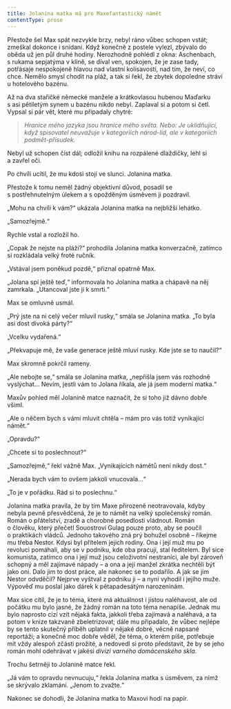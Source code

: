 ```yaml
---
title: Jolanina matka má pro Maxefantastický námět
contentType: prose
---
```


<section>

Přestože šel Max spát nezvykle brzy, nebyl ráno vůbec schopen vstát; zmeškal dokonce i snídani. Když konečně z postele vylezl, zbývalo do oběda už jen půl druhé hodiny. Nerozhodně pohlédl z okna: Aschenbach, s rukama sepjatýma v klíně, se díval ven, spokojen, že je zase tady, potřásaje nespokojeně hlavou nad vlastní kolísavostí, nad tím, že neví, co chce. Nemělo smysl chodit na pláž, a tak si řekl, že zbytek dopoledne stráví u hotelového bazénu.

Až na dva stařičké německé manžele a krátkovlasou hubenou Maďarku s asi pětiletým synem u bazénu nikdo nebyl. Zaplaval si a potom si četl. Vypsal si pár vět, které mu připadaly chytré:

</section>

<section>

> __Hranice mého jazyka jsou hranice mého světa. Nebo: Je uklidňující, když spisovatel neuvažuje v kategoriích národ-lid, ale v kategoriích podmět-přísudek_._

</section>

<section>

Nebyl už schopen číst dál; odložil knihu na rozpálené dlaždičky, lehl si a zavřel oči.

Po chvíli ucítil, že mu kdosi stojí ve slunci. Jolanina matka.

Přestože k tomu neměl žádný objektivní důvod, posadil se s postřehnutelným úlekem a s opožděným úsměvem ji pozdravil.

„Mohu na chvíli k vám?“ ukázala Jolanina matka na nejbližší lehátko.

„Samozřejmě.“

Rychle vstal a rozložil ho.

„Copak že nejste na pláži?“ prohodila Jolanina matka konverzačně, zatímco si rozkládala velký froté ručník.

„Vstával jsem poněkud pozdě,“ přiznal opatrně Max.

„Jolana spí ještě teď,“ informovala ho Jolanina matka a chápavě na něj zamrkala. „Utancoval jste ji k smrti.“

Max se omluvně usmál.

„Prý jste na ni celý večer mluvil rusky,“ smála se Jolanina matka. „To byla asi dost divoká párty?“

„Vcelku vydařená.“

„Překvapuje mě, že vaše generace ještě mluví rusky. Kde jste se to naučil?“

Max skromně pokrčil rameny.

„Ale nebojte se,“ smála se Jolanina matka, „nepřišla jsem vás rozhodně vyslýchat… Nevím, jestli vám to Jolana říkala, ale já jsem moderní matka.“

Maxův pohled měl Jolanině matce naznačit, že si toho již dávno dobře všiml.

„Ale o něčem bych s vámi mluvit chtěla – mám pro vás totiž vynikající námět.“

„Opravdu?“

„Chcete si to poslechnout?“

„Samozřejmě,“ řekl vážně Max. „Vynikajících námětů není nikdy dost.“

„Nerada bych vám to ovšem jakkoli vnucovala…“

„To je v pořádku. Rád si to poslechnu.“

Jolanina matka pravila, že by tím Maxe přirozeně neotravovala, kdyby nebyla pevně přesvědčená, že je to námět na velký společenský román. Román o přátelství, zradě a chorobné posedlosti vládnout. Román o člověku, který přečetl Souostroví Gulag pouze proto, aby se poučil o praktikách vládců. Jednoho takového zná prý bohužel osobně – říkejme mu třeba Nestor. Kdysi byl přítelem jejich rodiny. Ona i její muž mu po revoluci pomáhali, aby se v podniku, kde oba pracují, stal ředitelem. Byl sice komunista, zatímco ona i její muž jsou celoživotní nestraníci, ale byl zároveň schopný a měl zajímavé nápady – a ona a její manžel zkrátka nechtěli být jako oni. Dalo jim to dost práce, ale nakonec se to podařilo. A jak se jim Nestor odvděčil? Nejprve vyštval z podniku ji – a nyní vyhodil i jejího muže. Výpověď mu poslal jako dárek k pětapadesátým narozeninám.

Max sice cítil, že je to téma, které má aktuálnost i jistou naléhavost, ale od počátku mu bylo jasné, že žádný román na toto téma nenapíše. Jednak mu bylo naprosto cizí vzít nějaká fakta, jakkoli třeba zajímavá a naléhavá, a ta potom v knize takzvaně zbeletrizovat; dále mu připadalo, že vůbec nejlépe by se tento skutečný příběh uplatnil v nějaké dobré, věcně napsané reportáži; a konečně moc dobře věděl, že téma, o kterém píše, potřebuje mít vždy alespoň zčásti prožité, a nedovedl si proto představit, že by se jeho román mohl odehrávat v jakési _divizi varného domácenského skla_.

Trochu šetrněji to Jolanině matce řekl.

„Já vám to opravdu nevnucuju,“ řekla Jolanina matka s úsměvem, za nímž se skrývalo zklamání. „Jenom to zvažte.“

Nakonec se dohodli, že Jolanina matka to Maxovi hodí na papír.

</section>
